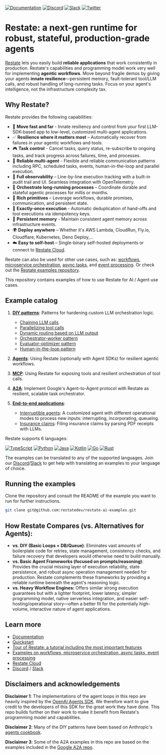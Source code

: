 <!-- markdown-link-check-disable -->
[![Documentation](https://img.shields.io/badge/doc-reference-blue)](https://docs.restate.dev)
[![Discord](https://img.shields.io/discord/1128210118216007792?logo=discord)](https://discord.gg/skW3AZ6uGd)
[![Slack](https://img.shields.io/badge/Slack-4A154B?logo=slack&logoColor=fff)](https://join.slack.com/t/restatecommunity/shared_invite/zt-2v9gl005c-WBpr167o5XJZI1l7HWKImA)
[![Twitter](https://img.shields.io/twitter/follow/restatedev.svg?style=social&label=Follow)](https://x.com/intent/follow?screen_name=restatedev)
<!-- markdown-link-check-enable -->

# Restate: a next-gen runtime for robust, stateful, production-grade agents 

[Restate](https://ai.restate.dev/) lets you easily build **reliable applications** that work consistently in production. 
Restate's capabilities and programming model work very well for implementing **agentic workflows**.
Move beyond fragile demos by giving your agents **innate resilience**—persistent memory, fault-tolerant tool/LLM calls, and robust handling of long-running tasks. Focus on your agent's intelligence, not the infrastructure complexity tax.

## Why Restate?

Restate provides the following capabilities:
- 🚀 **Move fast and far** - Innate resiliency and control from your first LLM-SDK-based app to low-level, customized multi-agent applications.
- ✅ **Resilience where it matters most** – Automatically recover from failures in your agentic workflows and tools.
- 🎮 **Task control** - Cancel tasks, query status, re-subscribe to ongoing tasks, and track progress across failures, time, and processes.
- 🤖 **Reliable multi-agent** - Flexible and reliable communication patterns including RPC, scheduled tasks, events, human-in-the-loop and parallel execution.
- 👀 **Full observability** – Line-by-line execution tracking with a built-in audit trail and UI. Seamless integration with OpenTelemetry.
- 🔁 **Orchestrate long-running processes** – Coordinate durable and stateful agentic processes for millis or months.
- 🔧 **Rich primitives** – Leverage workflows, durable promises, communication, and persistent state.
- 🧠 **Exactly-once execution** - Automatic deduplication of hand-offs and tool executions via idempotency keys.
- 💾 **Persistent memory** - Maintain consistent agent memory across infrastructure events.
- 🌍 **Deploy anywhere** – Whether it's AWS Lambda, CloudRun, Fly.io, Cloudflare, Kubernetes, Deno Deploy,...
- ☁️ **Easy to self-host** – Single-binary self-hosted deployments or connect to [Restate Cloud](https://restate.dev/cloud/).

Restate can also be used for other use cases, such as: 
[workflows](https://docs.restate.dev/use-cases/workflows),
[microservice orchestration](https://docs.restate.dev/use-cases/microservice-orchestration),
[async tasks](https://docs.restate.dev/use-cases/async-tasks), 
and [event processing](https://docs.restate.dev/use-cases/event-processing).
Or check out the [Restate examples repository](https://github.com/restatedev/examples).

This repository contains examples of how to use Restate for AI / Agent use cases.


## Example catalog

1. [**DIY patterns**](diy-patterns): Patterns for hardening custom LLM orchestration logic.
   - [Chaining LLM calls](diy-patterns#chaining-llm-calls)
   - [Parallelizing tool calls](diy-patterns#parallelizing-tool-calls)
   - [Dynamic routing based on LLM output](diy-patterns#dynamic-routing-based-on-llm-output)
   - [Orchestrator-worker pattern](diy-patterns#orchestrator-worker-pattern)
   - [Evaluator-optimizer pattern](diy-patterns#evaluator-optimizer-pattern)
   - [Human-in-the-loop pattern](diy-patterns#human-in-the-loop-pattern)

2. [**Agents**](agents): Using Restate (optionally with Agent SDKs) for resilient agentic workflows.
3. [**MCP**](mcp): Using Restate for exposing tools and resilient orchestration of tool calls.
4. [**A2A**](a2a): Implement Google's Agent-to-Agent protocol with Restate as resilient, scalable task orchestrator.
5. [**End-to-end applications**](end-to-end-applications): 
   - [Interruptible agents](end-to-end-applications/interruptible-agent): A customized agent with different operational modes to process new inputs: interrupting, incorporating, queueing.
   - [Insurance claims](end-to-end-applications/insurance-claims): Filing insurance claims by parsing PDF receipts with LLMs.


Restate supports 6 languages:

[![TypeScript](https://skillicons.dev/icons?i=ts)](typescript)
[![Python](https://skillicons.dev/icons?i=python&theme=light)](python)
[![Java](https://skillicons.dev/icons?i=java&theme=light)](java)
[![Kotlin](https://skillicons.dev/icons?i=kotlin&theme=light)](kotlin)
[![Go](https://skillicons.dev/icons?i=go)](go)
[![Rust](https://skillicons.dev/icons?i=rust&theme=light)](rust)

The examples can be translated to any of the supported languages. 
Join our [Discord](https://discord.gg/skW3AZ6uGd)/[Slack](https://join.slack.com/t/restatecommunity/shared_invite/zt-2v9gl005c-WBpr167o5XJZI1l7HWKImA) to get help with translating an examples to your language of choice.

## Running the examples

Clone the repository and consult the README of the example you want to run for further instructions.

```bash
git clone git@github.com:restatedev/restate-ai-examples.git
```

## How Restate Compares (vs. Alternatives for Agents):

- **vs. DIY (Basic Loops + DB/Queue)**: Eliminates vast amounts of boilerplate code for retries, state management, consistency checks, and failure recovery that developers would otherwise need to build manually.
- **vs. Basic Agent Frameworks (focused on prompts/reasoning)**: Provides the crucial missing layer of execution reliability, state persistence, and robust async operation management needed for production. Restate complements these frameworks by providing a reliable runtime beneath the agent's reasoning logic.
- **vs. Heavy Workflow Engines:** Offers similar strong execution guarantees but with a lighter footprint, lower latency, simpler programming model, native serverless integration, and easier self-hosting/operational story—often a better fit for the potentially high-volume, interactive nature of agent applications.

## Learn more
- [Documentation](https://docs.restate.dev/)
- [Quickstart](https://docs.restate.dev/get_started/quickstart)
- [Tour of Restate: a tutorial including the most important features](https://docs.restate.dev/get_started/tour)
- [Examples on workflows, microservice orchestration, async tasks, event processing](https://github.com/restatedev/examples)
- [Restate Cloud](https://restate.dev/cloud/)
- [Discord](https://discord.gg/skW3AZ6uGd) / [Slack](https://join.slack.com/t/restatecommunity/shared_invite/zt-2v9gl005c-WBpr167o5XJZI1l7HWKImA)

## Disclaimers and acknowledgements

**Disclaimer 1**: The implementations of the agent loops in this repo are heavily inspired by the [OpenAI Agents SDK](https://github.com/openai/openai-agents-python). 
We therefore want to give credit to the developers of this SDK for the great work they have done.
This repo builds further on their work to make it benefit from Restate's programming model and capabilities.

**Disclaimer 2**: Many of the DIY patterns have been based on Anthropic's [agents cookbook](https://github.com/anthropics/anthropic-cookbook/tree/main/patterns/agents).

**Disclaimer 3**: Some of the A2A examples in this repo are based on the examples included in the [Google A2A repo](https://github.com/google/A2A/tree/main).
